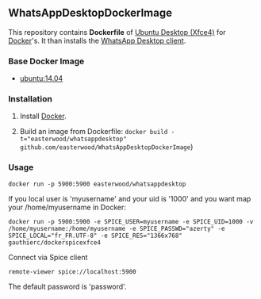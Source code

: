 ## WhatsAppDesktopDockerImage

This repository contains **Dockerfile** of [Ubuntu Desktop (Xfce4)](http://xfce.org/) for [Docker](https://www.docker.com/)'s. 
It than installs the [WhatsApp Desktop client](https://github.com/Aluxian/WhatsApp-Desktop/).


### Base Docker Image

* [ubuntu:14.04](https://registry.hub.docker.com/_/ubuntu/)


### Installation

1. Install [Docker](https://www.docker.com/).

2. Build an image from Dockerfile: `docker build -t="easterwood/whatsappdesktop" github.com/easterwood/WhatsAppDesktopDockerImage`)


### Usage


	docker run -p 5900:5900 easterwood/whatsappdesktop

If you local user is 'myusername' and your uid is '1000' and you want map your /home/myusername in Docker:


	docker run -p 5900:5900 -e SPICE_USER=myusername -e SPICE_UID=1000 -v /home/myusername:/home/myusername -e SPICE_PASSWD="azerty" -e SPICE_LOCAL="fr_FR.UTF-8" -e SPICE_RES="1366x768" gauthierc/dockerspicexfce4

Connect via Spice client 
	
	remote-viewer spice://localhost:5900

The default password is 'password'.

